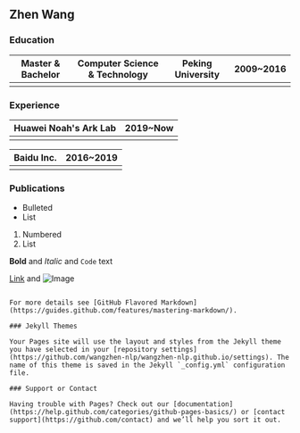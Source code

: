 ## Zhen Wang
### Education
| Master & Bachelor | Computer Science & Technology | Peking University | 2009\~2016 |
| ------------- | ------------- | ------------- | ------------- |
|||||

### Experience

| Huawei Noah's Ark Lab | 2019\~Now |
| ------------- | ------------- |
|||

| Baidu Inc. | 2016\~2019 |
| ------------- | ------------- |
|||

### Publications

- Bulleted
- List

1. Numbered
2. List

**Bold** and _Italic_ and `Code` text

[Link](url) and ![Image](src)
```

For more details see [GitHub Flavored Markdown](https://guides.github.com/features/mastering-markdown/).

### Jekyll Themes

Your Pages site will use the layout and styles from the Jekyll theme you have selected in your [repository settings](https://github.com/wangzhen-nlp/wangzhen-nlp.github.io/settings). The name of this theme is saved in the Jekyll `_config.yml` configuration file.

### Support or Contact

Having trouble with Pages? Check out our [documentation](https://help.github.com/categories/github-pages-basics/) or [contact support](https://github.com/contact) and we’ll help you sort it out.
